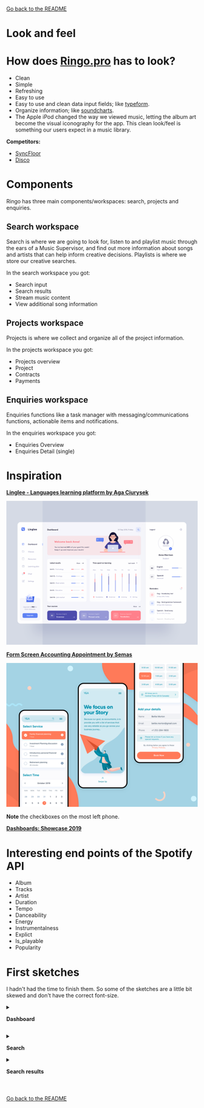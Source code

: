 [Go back to the README](https://github.com/martendebruijn/meesterproef-1920)

# Look and feel

# How does [Ringo.pro](http://ringo.pro) has to look?

- Clean
- Simple
- Refreshing
- Easy to use
- Easy to use and clean data input fields; like [typeform](https://www.typeform.com/product/).
- Organize information; like [soundcharts](https://soundcharts.com/).
- The Apple iPod changed the way we viewed music,
  letting the album art become the visual iconography
  for the app. This clean look/feel is something our users
  expect in a music library.

**Competitors:**

- [SyncFloor](https://orpheus.syncfloor.com/)
- [Disco](https://disco.ac/)

# Components

Ringo has three main components/workspaces: search, projects and enquiries.

## Search workspace

Search is where we are going to look for, listen to and playlist music through the ears of a Music Supervisor, and find out more information about songs and artists that can help inform creative decisions. Playlists is where we store our creative searches.

In the search workspace you got:

- Search input
- Search results
- Stream music content
- View additional song information

## Projects workspace

Projects is where we collect and organize all of the project information.

In the projects workspace you got:

- Projects overview
- Project
- Contracts
- Payments

## Enquiries workspace

Enquiries functions like a task manager with messaging/communications functions, actionable items and notifications.

In the enquiries workspace you got:

- Enquiries Overview
- Enquiries Detail (single)

# Inspiration

**[Linglee - Languages learning platform by Aga Ciurysek](https://dribbble.com/shots/7052720-Linglee-Languages-learning-platform/attachments/53324?mode=media)**

![./img/Untitled.png](./img/Untitled.png)

**[Form Screen Accounting Appointment by Semas](https://dribbble.com/shots/8045347-Form-Screen-Accounting-Appointment)**

![./img/Untitled%201.png](./img/Untitled%201.png)

**Note** the checkboxes on the most left phone.

**[Dashboards: Showcase 2019](https://www.behance.net/gallery/88895219/Dashboards-Showcase-2019?tracking_source=search_projects_recommended%7Cdata%20ui)**

# Interesting end points of the Spotify API

- Album
- Tracks
- Artist
- Duration
- Tempo
- Danceability
- Energy
- Instrumentalness
- Explict
- Is_playable
- Popularity

# First sketches

I hadn't had the time to finish them. So some of the sketches are a little bit skewed and don't have the correct font-size.

<details><summary>

**Dashboard**

</summary>

![./img/sketch-dashoard.JPG](./img/sketch-dashoard.JPG)

![./img/ringo-dashboard.jpg](./img/ringo-dashboard.jpg)</details>

<details>
<summary>

**Search**</summary>

![./img/sketch-search.JPG](./img/sketch-search.JPG)

![./img/ringo-search-home.jpg](./img/ringo-search-home.jpg)

![./img/ringo-search-filter.jpg](./img/ringo-search-filter.jpg)

  </details>
<details><summary>

**Search results**</summary>

![./img/sketch-results.JPG](./img/sketch-results.JPG)

![./img/ringo-search-results.jpg](./img/ringo-search-results.jpg)

  </details>

#

[Go back to the README](https://github.com/martendebruijn/meesterproef-1920)
